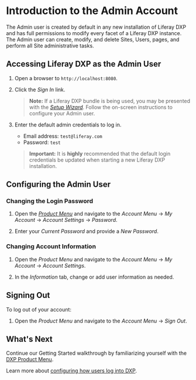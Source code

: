 # Introduction to the Admin Account

The Admin user is created by default in any new installation of Liferay DXP and has full permissions to modify every facet of a Liferay DXP instance. The Admin user can create, modify, and delete Sites, Users, pages, and perform all Site administrative tasks.

## Accessing Liferay DXP as the Admin User

1. Open a browser to `http://localhost:8080`.
1. Click the _Sign In_ link. <!-- Screenshot must be updated to latest 7.2 DXP -->

    <!-- ![Sign In Link](./introduction-to-the-admin-account/images/01.png "Sign In Link") -->

    > **Note:** If a Liferay DXP bundle is being used, you may be presented with the [_Setup Wizard_](https://help.liferay.com/hc/en-us/articles/360017896652-Installing-Liferay-DXP-#using-the-setup-wizard). Follow the on-screen instructions to configure your Admin user.

1. Enter the default admin credentials to log in.

    * Email address: `test@liferay.com`
    * Password: `test`

    > **Important:** It is **highly** recommended that the default login credentials be updated when starting a new Liferay DXP installation.

## Configuring the Admin User

### Changing the Login Password

1. Open the [_Product Menu_](./using-the-product-menu.md) and navigate to the _Account Menu_ -> _My Account_ -> _Account Settings_ -> _Password_.
1. Enter your _Current Password_ and provide a _New Password_.

    <!-- ![Setting a Password](./introduction-to-the-admin-account/images/04.png "Setting a Password") -->

### Changing Account Information

1. Open the _Product Menu_ and navigate to the _Account Menu_ -> _My Account_ -> _Account Settings_.

    <!-- ![Account Settings](./introduction-to-the-admin-account/images/02.png "Account Settings") -->

1. In the _Information_ tab, change or add user information as needed.

    <!-- ![Account Information](./introduction-to-the-admin-account/images/03.png "Account Information") -->

## Signing Out

To log out of your account:

1. Open the _Product Menu_ and navigate to the _Account Menu_ -> _Sign Out_.

    <!-- ![Signing Out](./introduction-to-the-admin-account/images/05.png "Signing Out") -->

## What's Next

Continue our Getting Started walkthrough by familiarizing yourself with the [DXP Product Menu](./using-the-product-menu.md).

Learn more about [configuring how users log into DXP](../installation-and-upgrades/05-securing-liferay/02-configuring-authentication.md).
